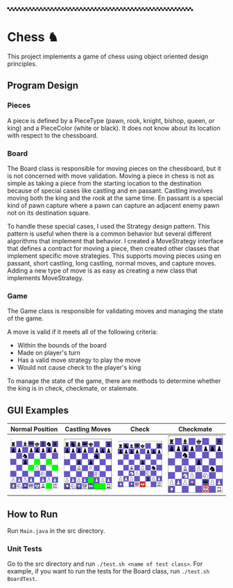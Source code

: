 🙿🙿🙿🙿🙿🙿🙿🙿🙿🙿🙿🙿🙿🙿🙿🙿🙿🙿🙿🙿🙿🙿🙿🙿🙿🙿🙿🙿🙿🙿🙿🙿🙿🙿🙿🙿🙿🙿🙿🙿🙿🙿🙿🙿🙿🙿🙿🙿🙿🙿🙿
# Chess ♞

This project implements a game of chess using object oriented design principles.

## Program Design
### Pieces
A piece is defined by a PieceType (pawn, rook, knight, bishop, queen, or king) and a PieceColor (white or black). It does not know about its location with respect to the chessboard.
### Board
The Board class is responsible for moving pieces on the chessboard, but it is not concerned with move validation. Moving a piece in chess is not as simple as taking a piece from the starting location to the destination because of special cases like castling and en passant. Castling involves moving both the king and the rook at the same time. En passant is a special kind of pawn capture where a pawn can capture an adjacent enemy pawn not on its destination square. 

To handle these special cases, I used the Strategy design pattern. This pattern is useful when there is a common behavior but several different algorithms that implement that behavior. I created a MoveStrategy interface that defines a contract for moving a piece, then created other classes that implement specific move strategies. This supports moving pieces using en passant, short castling, long castling, normal moves, and capture moves. Adding a new type of move is as easy as creating a new class that implements MoveStrategy. 

### Game
The Game class is responsible for validating moves and managing the state of the game. 

A move is valid if it meets all of the following criteria:
- Within the bounds of the board
- Made on player's turn
- Has a valid move strategy to play the move
- Would not cause check to the player's king

To manage the state of the game, there are methods to determine whether the king is in check, checkmate, or stalemate.

## GUI Examples
| Normal Position | Castling Moves | Check | Checkmate |
| ------------- | ------------- | ------------- | ------------- |
| <img src="./assets/gui_screenshot.PNG" alt="Normal Chess Position" width="250"/> | <img src="./assets/gui_castling.PNG" alt="Castling" width="250"/> | <img src="./assets/gui_check.PNG" alt="Check" width="250"/> | <img src="./assets/gui_checkmate.PNG" alt="Checkmate" width="250"/> |

## How to Run

Run `Main.java` in the src directory.

### Unit Tests

Go to the src directory and run `./test.sh <name of test class>`. For example, if you want to run the tests for the Board class, run `./test.sh BoardTest`.

